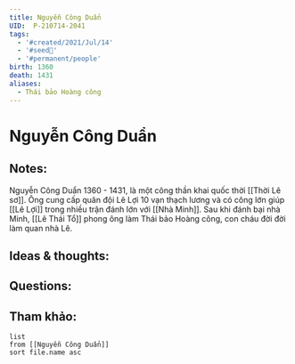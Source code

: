 ```yaml
---
title: Nguyễn Công Duẩn
UID:  P-210714-2041
tags:
  - '#created/2021/Jul/14'
  - '#seed🥜'
  - '#permanent/people'
birth: 1360
death: 1431
aliases:
  - Thái bảo Hoàng công
---
```

# Nguyễn Công Duẩn

## Notes:
Nguyễn Công Duẩn 1360 - 1431, là một công thần khai quốc thời [[Thời Lê sơ]]. Ông cung cấp quân đội Lê Lợi 10 vạn thạch lương và có công lớn giúp [[Lê Lợi]] trong nhiều trận đánh lớn với [[Nhà Minh]]. Sau khi đánh bại nhà Minh, [[Lê Thái Tổ]] phong ông làm Thái bảo Hoàng công, con cháu đời đời làm quan nhà Lê.

## Ideas & thoughts:

## Questions:


## Tham khảo:
```dataview
list
from [[Nguyễn Công Duẩn]]
sort file.name asc
```
